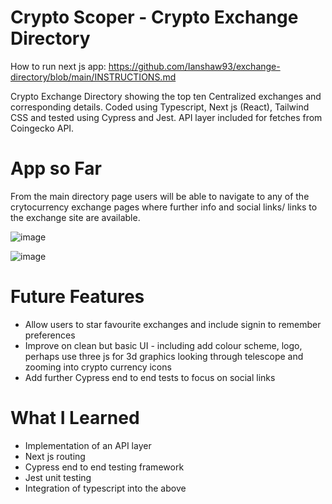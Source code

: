 # Crypto Scoper - Crypto Exchange Directory

How to run next js app:
https://github.com/Ianshaw93/exchange-directory/blob/main/INSTRUCTIONS.md

Crypto Exchange Directory showing the top ten Centralized exchanges and corresponding details. Coded using Typescript, Next js (React), Tailwind CSS and tested using Cypress and Jest. API layer included for fetches from Coingecko API.

# App so Far

From the main directory page users will be able to navigate to any of the crytocurrency exchange pages where further info and social links/ links to the exchange site are available.

![image](https://user-images.githubusercontent.com/76686112/184887668-6fad7066-56c7-47fb-bbd5-9221893a538a.png)

![image](https://user-images.githubusercontent.com/76686112/184887978-07bc20d8-a9ed-4579-8721-a6bdd4e2be15.png)

# Future Features

* Allow users to star favourite exchanges and include signin to remember preferences
* Improve on clean but basic UI - including add colour scheme, logo, perhaps use three js for 3d graphics looking through telescope and zooming into crypto currency icons 
* Add further Cypress end to end tests to focus on social links

# What I Learned

* Implementation of an API layer
* Next js routing
* Cypress end to end testing framework
* Jest unit testing
* Integration of typescript into the above
